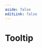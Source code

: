```yaml
---
aside: false
editLink: false
---
```


# Tooltip

<script setup>
import Chart from '../../components/SampleChart.vue'
import data from '../../data/sample/tooltip/index.json'
</script>
<Chart :js="data['index.js']" :html="data['index.html']" :css="data['index.css']" title="Tooltip"/>

<!--@include: @/data/sample/tooltip/index.md-->